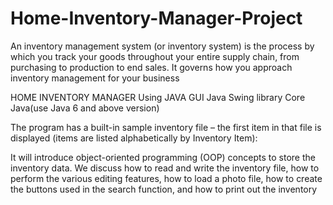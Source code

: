 # Home-Inventory-Manager-Project
An inventory management system (or inventory system) is the process by which you track your goods throughout your entire supply chain, from purchasing to production to end sales. It governs how you approach inventory management for your business


HOME INVENTORY MANAGER Using JAVA GUI 
Java Swing library
Core Java(use Java 6 and above version)


The program has a built-in sample inventory file – the first item in that file is displayed (items are listed alphabetically by Inventory Item):

It will introduce object-oriented programming (OOP) concepts to store the inventory data. We discuss how to read and write the inventory file, how to perform the various editing features, how to load a photo file, how to create the buttons used in the search function, and how to print out the inventory
